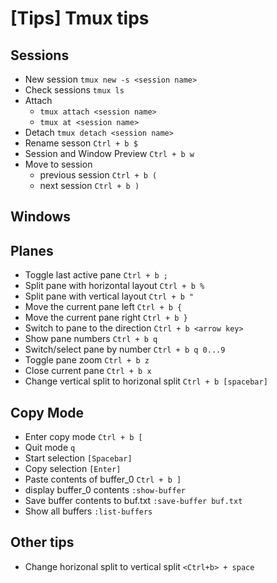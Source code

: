 # [Tips] Tmux tips

## Sessions

* New session `tmux new -s <session name>`
* Check sessions `tmux ls`
* Attach
  * `tmux attach <session name>`
  * `tmux at <session name>`
* Detach `tmux detach <session name>`
* Rename sesson `Ctrl + b $`
* Session and Window Preview `Ctrl + b w`
* Move to session
  * previous session `Ctrl + b (`
  * next session `Ctrl + b )`

## Windows

## Planes

* Toggle last active pane `Ctrl + b ;`
* Split pane with horizontal layout `Ctrl + b %`
* Split pane with vertical layout `Ctrl + b "`
* Move the current pane left `Ctrl + b {`
* Move the current pane right `Ctrl + b }`
* Switch to pane to the direction `Ctrl + b <arrow key>`
* Show pane numbers `Ctrl + b q`
* Switch/select pane by number `Ctrl + b q 0...9`
* Toggle pane zoom `Ctrl + b z`
* Close current pane `Ctrl + b x`
* Change vertical split to horizonal split `Ctrl + b [spacebar]`

## Copy Mode

* Enter copy mode `Ctrl + b [`
* Quit mode `q`
* Start selection `[Spacebar]`
* Copy selection `[Enter]`
* Paste contents of buffer_0 `Ctrl + b ]`
* display buffer_0 contents `:show-buffer`
* Save buffer contents to buf.txt `:save-buffer buf.txt`
* Show all buffers `:list-buffers`


## Other tips

* Change horizonal split to vertical split `<Ctrl+b> + space`
